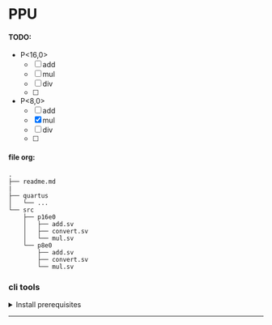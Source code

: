 # PPU

#### TODO:

- P<16,0>
    - [ ] add
    - [ ] mul
    - [ ] div
    - [ ]

- P<8,0>
    - [ ] add
    - [x] mul
    - [ ] div
    - [ ]


#### file org:
```
.
├── readme.md
|
├── quartus
│   └── ...
└── src
    ├── p16e0
    │   ├── add.sv
    │   ├── convert.sv
    │   └── mul.sv
    └── p8e0
        ├── add.sv
        ├── convert.sv
        └── mul.sv
```


### cli tools

<details>
<summary>Install prerequisites</summary>


```sh
# use `brew` if macOS, `apt` if ubuntu

apt install gtkwave    # [1] (~5 MB)
apt install iverilog   # [2] (~7 MB)
apt install yosys      # [3] optional, (~33 MB)
```


[1] [http://gtkwave.sourceforge.net/](http://gtkwave.sourceforge.net/)<br>
[2] [https://github.com/steveicarus/iverilog](https://github.com/steveicarus/iverilog) <br>
[3] [https://github.com/YosysHQ/yosys](https://github.com/YosysHQ/yosys)

</details>

---
